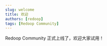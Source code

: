 ```yaml
---
slug: welcome
title: 欢迎
authors: [redoop]
tags: [Redoop Community]
---
```


Redoop Community 正式上线了，欢迎大家试用！

